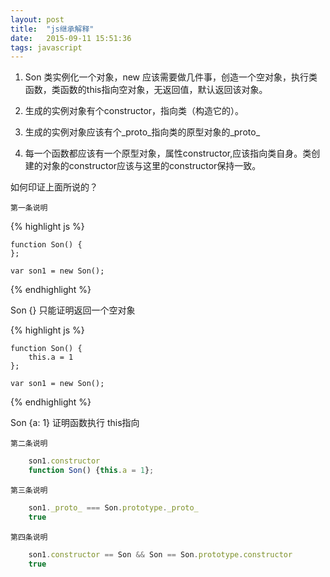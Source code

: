 ```yaml
---
layout: post
title:  "js继承解释"
date:   2015-09-11 15:51:36
tags: javascript
---
```


1. Son 类实例化一个对象，new 应该需要做几件事，创造一个空对象，执行类函数，类函数的this指向空对象，无返回值，默认返回该对象。

2. 生成的实例对象有个constructor，指向类（构造它的）。

3. 生成的实例对象应该有个_proto_指向类的原型对象的_proto_ 

4. 每一个函数都应该有一个原型对象，属性constructor,应该指向类自身。类创建的对象的constructor应该与这里的constructor保持一致。

<!-- more -->
 
如何印证上面所说的？

	第一条说明
 
{% highlight js %}

	function Son() {
	}; 
	
	var son1 = new Son(); 
	
{% endhighlight %}

Son {}  只能证明返回一个空对象

{% highlight js %}

	function Son() {
		this.a = 1
	}; 
	
	var son1 = new Son();
	
{% endhighlight %}

Son {a: 1}  证明函数执行 this指向

	第二条说明

```js
	son1.constructor
	function Son() {this.a = 1};
```

	第三条说明

```js
	son1._proto_ === Son.prototype._proto_
	true
```

	第四条说明

```js
	son1.constructor == Son && Son == Son.prototype.constructor
	true
```









		

		

	
